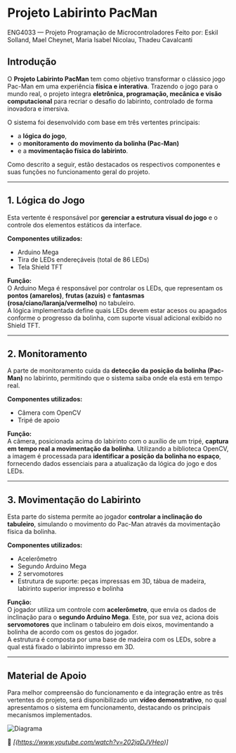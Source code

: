 
# Projeto Labirinto PacMan

ENG4033 — Projeto Programação de Microcontroladores
Feito por: Eskil Solland, Mael Cheynet, Maria Isabel Nicolau, Thadeu Cavalcanti

## Introdução

O **Projeto Labirinto PacMan** tem como objetivo transformar o clássico jogo Pac-Man em uma experiência **física e interativa**. Trazendo o jogo para o mundo real, o projeto integra **eletrônica, programação, mecânica e visão computacional** para recriar o desafio do labirinto, controlado de forma inovadora e imersiva.

O sistema foi desenvolvido com base em três vertentes principais:  
- a **lógica do jogo**,  
- o **monitoramento do movimento da bolinha (Pac-Man)**  
- e a **movimentação física do labirinto**.  

Como descrito a seguir, estão destacados os respectivos componentes e suas funções no funcionamento geral do projeto.

---

## 1. Lógica do Jogo

Esta vertente é responsável por **gerenciar a estrutura visual do jogo** e o controle dos elementos estáticos da interface.

**Componentes utilizados:**
- Arduino Mega  
- Tira de LEDs endereçáveis (total de 86 LEDs)  
- Tela Shield TFT  

**Função:**  
O Arduino Mega é responsável por controlar os LEDs, que representam os **pontos (amarelos)**, **frutas (azuis)** e **fantasmas (rosa/ciano/laranja/vermelho)** no tabuleiro.  
A lógica implementada define quais LEDs devem estar acesos ou apagados conforme o progresso da bolinha, com suporte visual adicional exibido no Shield TFT.

---

## 2. Monitoramento

A parte de monitoramento cuida da **detecção da posição da bolinha (Pac-Man)** no labirinto, permitindo que o sistema saiba onde ela está em tempo real.

**Componentes utilizados:**
- Câmera com OpenCV  
- Tripé de apoio  

**Função:**  
A câmera, posicionada acima do labirinto com o auxílio de um tripé, **captura em tempo real a movimentação da bolinha**. Utilizando a biblioteca OpenCV, a imagem é processada para **identificar a posição da bolinha no espaço**, fornecendo dados essenciais para a atualização da lógica do jogo e dos LEDs.

---

## 3. Movimentação do Labirinto

Esta parte do sistema permite ao jogador **controlar a inclinação do tabuleiro**, simulando o movimento do Pac-Man através da movimentação física da bolinha.

**Componentes utilizados:**
- Acelerômetro  
- Segundo Arduino Mega  
- 2 servomotores  
- Estrutura de suporte: peças impressas em 3D, tábua de madeira, labirinto superior impresso e bolinha  

**Função:**  
O jogador utiliza um controle com **acelerômetro**, que envia os dados de inclinação para o **segundo Arduino Mega**. Este, por sua vez, aciona dois **servomotores** que inclinam o tabuleiro em dois eixos, movimentando a bolinha de acordo com os gestos do jogador.  
A estrutura é composta por uma base de madeira com os LEDs, sobre a qual está fixado o labirinto impresso em 3D.

---

## Material de Apoio

Para melhor compreensão do funcionamento e da integração entre as três vertentes do projeto, será disponibilizado um **vídeo demonstrativo**, no qual apresentamos o sistema em funcionamento, destacando os principais mecanismos implementados.

![Diagrama](images/Schematics-projeto-labirinto.png)

📎 _[(https://www.youtube.com/watch?v=202jqDJVHeo)]_
